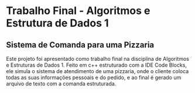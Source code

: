 # Trabalho Final - Algoritmos e Estrutura de Dados 1
## Sistema de Comanda para uma Pizzaria
Este projeto foi apresentado como trabalho final na disciplina de Algoritmos e Estruturas de Dados 1. Feito em c++ estruturado com a IDE Code Blocks, ele simula o sistema de atendimento de uma pizzaria, onde o cliente coloca todas as suas informações pessoais e do pedido, e ao final é gerado um arquivo de texto com a comanda estruturada.
